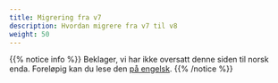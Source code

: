 ```yaml
---
title: Migrering fra v7
description: Hvordan migrere fra v7 til v8
weight: 50
---
```


{{% notice info %}}
Beklager, vi har ikke oversatt denne siden til norsk enda. Foreløpig kan du lese den [på engelsk](/community/changelog/app-nuget/v8/migrating-from-v7/).
{{% /notice %}}